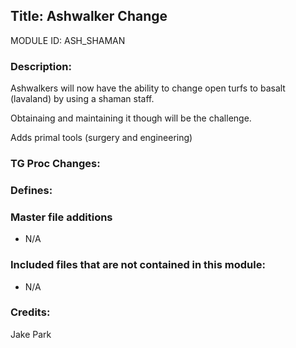 ## Title: Ashwalker Change

MODULE ID: ASH_SHAMAN

### Description:

Ashwalkers will now have the ability to change open turfs to basalt (lavaland) by using a shaman staff.

Obtainaing and maintaining it though will be the challenge.

Adds primal tools (surgery and engineering)

### TG Proc Changes:

### Defines:

### Master file additions

- N/A

### Included files that are not contained in this module:

- N/A

### Credits:

Jake Park
